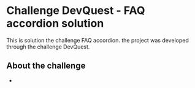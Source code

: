 # Challenge DevQuest - FAQ accordion solution

This is solution the challenge FAQ accordion.
the project was developed through the challenge DevQuest.

## About the challenge 

-
